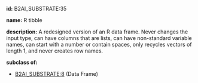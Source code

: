 **id:** B2AI_SUBSTRATE:35

**name:** R tibble

**description:** A redesigned version of an R data frame. Never changes the input type, can have columns that are lists, can have non-standard variable names, can start with a number or contain spaces, only recycles vectors of length 1, and never creates row names.

**subclass of:**

- [B2AI_SUBSTRATE:8](../substrates/data-frame.markdown) (Data Frame)

